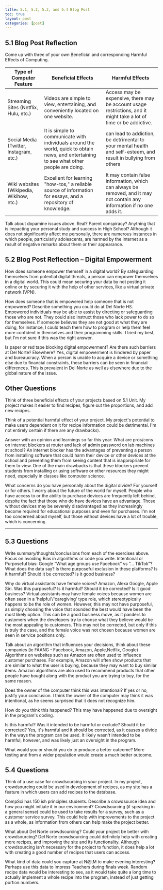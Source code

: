 ```yaml
---
title: 5.1, 5.2, 5.3, and 5.4 Blog Post
toc: true
layout: post
categories: [post]
---
```


## 5.1 Blog Post Reflection
Come up with three of your own Beneficial and corresponding Harmful Effects of Computing.

| Type of Computer Feature | Beneficial Effects | Harmful Effects |
| --- | --- | --- |
| Streaming Sites (Netflix, Hulu, etc.) | Videos are simple to view, entertaining, and conveniently located on one website. | Access may be expensive, there may be account usage restrictions, and it might take a lot of time or be addictive. |
| Social Media (Twitter, Instagram, etc.) | It is simple to communicate with individuals around the world, quick to obtain news, and entertaining to see what other people are doing. | can lead to addiction, be detrimental to your mental health and self-esteem, and result in bullying from others |
| Wiki websites (Wikipedia, Wikihow, etc.) | Excellent for learning "how-tos," a reliable source of information for essays, and a repository of knowledge. | It may contain false information, which can always be removed, and it may not contain any information if no one adds it.  |


Talk about dopamine issues above. Real? Parent conspiracy? Anything that is impacting your personal study and success in High School?
Although it does not significantly affect me personally, there are numerous instances in which people, particularly adolescents, are harmed by the internet as a result of negative remarks about them or their appearance.

## 5.2 Blog Post Reflection – Digital Empowerment
How does someone empower themself in a digital world?
By safeguarding themselves from potential digital threats, a person can empower themselves in a digital world. This could mean securing your data by not posting it online or by securing it with the help of other services, like a virtual private network (VPN).

How does someone that is empowered help someone that is not empowered? Describe something you could do at Del Norte HS.
Empowered individuals may be able to assist by directing or safeguarding those who are not. They could also instruct those who lack power to do so for themselves. If someone believes they are not good at what they are doing, for instance, I could teach them how to program or help them feel more confident in themselves and their programming skills. I tried my best, but I'm not sure if this was the right answer.

Is paper or red tape blocking digital empowerment? Are there such barriers at Del Norte? Elsewhere?
Yes, digital empowerment is hindered by paper and bureaucracy. When a person is unable to acquire a device or something else due to financial constraints, these barriers can be seen in financial differences. This is prevalent in Del Norte as well as elsewhere due to the global nature of the issue.

## Other Questions
Think of three beneficial effects of your projects based on 5.1 Unit.
My project makes it easier to find recipes, figure out the proportions, and add new recipes.

Think of a potential harmful effect of your project.
My project's potential to make users dependent on it for recipe information could be detrimental. I'm not entirely certain if there are any drawbacks).

Answer with an opinion and learnings so far this year:  What are pros/cons on internet blockers at router and lack of admin password on lab machines at school?
An internet blocker has the advantages of preventing a person from installing software that could harm their device or other devices at the school and preventing them from seeing content that is inappropriate for them to view. One of the main drawbacks is that these blockers prevent students from installing or using software or other resources they might need, especially in classes like computer science.

What concerns do you have personally about the digital divide?  For yourself or for others.
I worry about the future of the world for myself. People who have access to or the ability to purchase devices are frequently left behind, despite the fact that those who do have devices have an advantage. Those without devices may be severely disadvantaged as they increasingly become required for educational purposes and even for purchases. I'm not too concerned about myself, but those without devices have a lot of trouble, which is concerning.

------------------------------------------------------------
## 5.3 Questions
Write summary/thoughts/conclusions from each of the exercises above. Focus on avoiding Bias in algorithms or code you write.
Intentional or Purposeful bias:
Google “What age groups use Facebook” vs “… TikTok”? What does the data say? Is there purposeful exclusion in these platforms? Is it harmful? Should it be corrected? Is it good business?


Why do virtual assistants have female voices? Amazon, Alexa Google, Apple Siri. Was this purposeful? Is it harmful? Should it be corrected? Is it good business?
Virtual assistants may have female voices because women are often seen in a 'helpful'/'caregiving' type role, which stereotypically happens to be the role of women. However, this may not have purposeful, as simply choosing the voice that sounded the best would have been the most likely option. This can be a good business move, as it panders to customers when the developers try to choose what they believe would be the most appealing to customers. This may not be corrected, but only if this is truly the case, and the female voice was not chosen because women are seen in service positions only.

Talk about an algorithm that influences your decisions, think about these companies (ie FAANG - Facebook, Amazon, Apple,Netflix, Google)
Algorithms on websites such as Amazon are often used to influence customer purchases. For example, Amazon will often show products that are similar to what the user is buying, because they may want to buy similar items. Amazon algorithms are also used to recommend products that other people have bought along with the product you are trying to buy, for the same reason.

Does the owner of the computer think this was intentional? If yes or no, justify your conclusion.
I think the owner of the computer may think it was intentional, as he seems surprised that it does not recognize him.

How do you think this happened?
This may have happened due to oversight in the program's coding.

Is this harmful? Was it intended to be harmful or exclude? Should it be corrected?
Yes, it's harmful and it should be corrected, as it causes a divide in the ways the program can be used. It likely wasn't intended to be harmful, however, and was likely just an oversight in the program.

What would you or should you do to produce a better outcome?
More testing and from a wider population would create a much better outcome.

## 5.4 Questions
Think of a use case for crowdsourcing in your project.
In my project, crowdsourcing could be used in development of recipes, as my site has a feature in which users can add recipes to the database.

CompSci has 150 ish principles students. Describe a crowdsource idea and how you might initiate it in our environment?
Crowdsourcing (if speaking in a general sense) could be used to take results for a survey, such as a customer service survey. This could help with improvements to the project as a whole, as information from others can help make the project better. 

What about Del Norte crowdsourcing? Could your project be better with crowdsourcing?
Del Norte crowdsourcing could definitely help with creating more recipes, and improving the site and its functionality. Although crowdsourcing isn't necessary for the project to function, it does help a lot with creating a good number of recipes that users can access.

What kind of data could you capture at N@tM to make evening interesting? Perhaps use this data to impress Teachers during finals week.
Random recipe data would be interesting to see, as it would take quite a long time to actually implement a whole recipe into the program, instead of just getting portion numbers. 